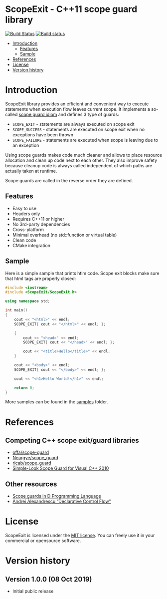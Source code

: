 # ScopeExit - C++11 scope guard library
[![Build Status](https://travis-ci.org/SergiusTheBest/ScopeExit.svg?branch=master)](https://travis-ci.org/SergiusTheBest/ScopeExit) [![Build status](https://ci.appveyor.com/api/projects/status/an8btmcolsbuhvs2/branch/master?svg=true)](https://ci.appveyor.com/project/SergiusTheBest/scopeexit/branch/master)

- [Introduction](#introduction)
  - [Features](#features)
  - [Sample](#sample)
- [References](#references)
- [License](#license)
- [Version history](#version-history)

# Introduction
ScopeExit library provides an efficient and convenient way to execute statements when execution flow leaves current scope. It implements a so-called [scope guard idiom](https://en.wikibooks.org/wiki/More_C%2B%2B_Idioms/Scope_Guard) and defines 3 type of guards:

- `SCOPE_EXIT` - statements are always executed on scope exit
- `SCOPE_SUCCESS` - statements are executed on scope exit when no exceptions have been thrown
- `SCOPE_FAILURE` - statements are executed when scope is leaving due to an exception

Using scope guards makes code much cleaner and allows to place resource allocation and clean up code next to each other. They also improve safety because cleanup code is always called independent of which paths are actually taken at runtime.

Scope guards are called in the reverse order they are defined.

## Features
- Easy to use
- Headers only
- Requires C++11 or higher
- No 3rd-party dependencies
- Cross-platform
- Minimal overhead (no std::function or virtual table)
- Clean code
- CMake integration

## Sample
Here is a simple sample that prints htlm code. Scope exit blocks make sure that html tags are properly closed:
```cpp
#include <iostream>
#include <ScopeExit/ScopeExit.h>

using namespace std;

int main()
{
    cout << "<html>" << endl;
    SCOPE_EXIT{ cout << "</html>" << endl; };

    {
        cout << "<head>" << endl;
        SCOPE_EXIT{ cout << "</head>" << endl; };

        cout << "<title>Hello</title>" << endl;
    }

    cout << "<body>" << endl;
    SCOPE_EXIT{ cout << "</body>" << endl; };

    cout << "<h1>Hello World!</h1>" << endl;

    return 0;
}
```

More samples can be found in the [samples](samples) folder.

# References
## Competing C++ scope exit/guard libraries
- [offa/scope-guard](https://github.com/offa/scope-guard)
- [Neargye/scope_guard](https://github.com/Neargye/scope_guard)
- [ricab/scope_guard](https://github.com/ricab/scope_guard)
- [Simple-Look Scope Guard for Visual C++ 2010](https://www.codeproject.com/Articles/124130/Simple-Look-Scope-Guard-for-Visual-C)

## Other resources
- [Scope guards in D Programming Language](https://tour.dlang.org/tour/en/gems/scope-guards)
- [Andrei Alexandrescu “Declarative Control Flow"](https://youtu.be/WjTrfoiB0MQ)

# License
ScopeExit is licensed under the [MIT license](https://choosealicense.com/licenses/mit). You can freely use it in your commercial or opensource software.

# Version history

## Version 1.0.0 (08 Oct 2019)
- Initial public release
